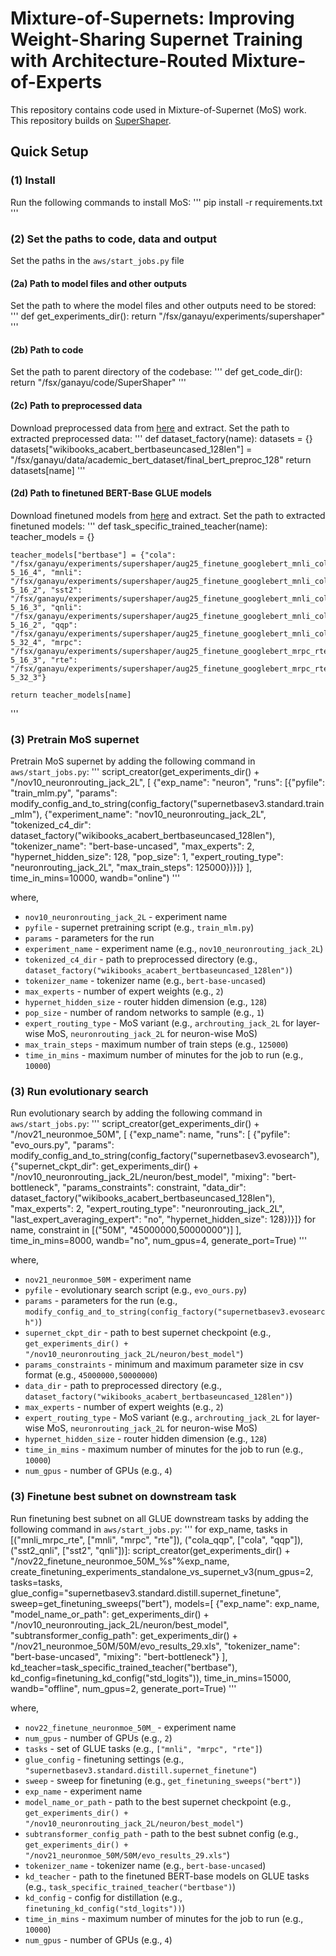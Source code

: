 # Mixture-of-Supernets: Improving Weight-Sharing Supernet Training with Architecture-Routed Mixture-of-Experts

This repository contains code used in Mixture-of-Supernet (MoS) work. This repository builds on [SuperShaper](https://github.com/iitm-sysdl/SuperShaper).

## Quick Setup

### (1) Install
Run the following commands to install MoS:
'''
pip install -r requirements.txt
'''

### (2) Set the paths to code, data and output
Set the paths in the `aws/start_jobs.py` file

#### (2a) Path to model files and other outputs
Set the path to where the model files and other outputs need to be stored:
'''
def get_experiments_dir():
    return "/fsx/ganayu/experiments/supershaper"
'''

#### (2b) Path to code
Set the path to parent directory of the codebase:
'''
def get_code_dir():
    return "/fsx/ganayu/code/SuperShaper"
'''

#### (2c) Path to preprocessed data
Download preprocessed data from [here]() and extract. Set the path to extracted preprocessed data:
'''
def dataset_factory(name):
    datasets = {}
    datasets["wikibooks_acabert_bertbaseuncased_128len"] = "/fsx/ganayu/data/academic_bert_dataset/final_bert_preproc_128" 
    return datasets[name]
'''

#### (2d) Path to finetuned BERT-Base GLUE models 
Download finetuned models from [here]() and extract. Set the path to extracted finetuned models:
'''
def task_specific_trained_teacher(name):
    teacher_models = {}

    teacher_models["bertbase"] = {"cola": "/fsx/ganayu/experiments/supershaper/aug25_finetune_googlebert_mnli_cola_ckptneeded/32_bertbase_cola_2e-5_16_4", "mnli": "/fsx/ganayu/experiments/supershaper/aug25_finetune_googlebert_mnli_cola_ckptneeded/6_bertbase_mnli_3e-5_16_2", "sst2": "/fsx/ganayu/experiments/supershaper/aug25_finetune_googlebert_mnli_cola_ckptneeded/43_bertbase_sst2_3e-5_16_3", "qnli": "/fsx/ganayu/experiments/supershaper/aug25_finetune_googlebert_mnli_cola_ckptneeded/60_bertbase_qnli_3e-5_16_2", "qqp": "/fsx/ganayu/experiments/supershaper/aug25_finetune_googlebert_mnli_cola_ckptneeded/77_bertbase_qqp_5e-5_32_4", "mrpc": "/fsx/ganayu/experiments/supershaper/aug25_finetune_googlebert_mrpc_rte_stsb_ckptneeded/1_bertbase_mrpc_5e-5_16_3", "rte": "/fsx/ganayu/experiments/supershaper/aug25_finetune_googlebert_mrpc_rte_stsb_ckptneeded/22_bertbase_rte_5e-5_32_3"}

    return teacher_models[name]
'''

### (3) Pretrain MoS supernet
Pretrain MoS supernet by adding the following command in  `aws/start_jobs.py`:
'''
script_creator(get_experiments_dir() + "/nov10_neuronrouting_jack_2L", [ {"exp_name": "neuron", "runs": [{"pyfile": "train_mlm.py", "params": modify_config_and_to_string(config_factory("supernetbasev3.standard.train_mlm"), {"experiment_name": "nov10_neuronrouting_jack_2L", "tokenized_c4_dir": dataset_factory("wikibooks_acabert_bertbaseuncased_128len"), "tokenizer_name": "bert-base-uncased", "max_experts": 2, "hypernet_hidden_size": 128, "pop_size": 1, "expert_routing_type": "neuronrouting_jack_2L", "max_train_steps": 125000})}]}  ], time_in_mins=10000, wandb="online")
'''

where,
* `nov10_neuronrouting_jack_2L` - experiment name
* `pyfile` - supernet pretraining script (e.g., `train_mlm.py`)
* `params` - parameters for the run
* `experiment_name` - experiment name (e.g., `nov10_neuronrouting_jack_2L`)
* `tokenized_c4_dir` - path to preprocessed directory (e.g., `dataset_factory("wikibooks_acabert_bertbaseuncased_128len")`)
* `tokenizer_name` - tokenizer name (e.g., `bert-base-uncased`)
* `max_experts` - number of expert weights (e.g., `2`)
* `hypernet_hidden_size` - router hidden dimension (e.g., `128`)
* `pop_size` - number of random networks to sample (e.g., `1`)
* `expert_routing_type` - MoS variant (e.g., `archrouting_jack_2L` for layer-wise MoS, `neuronrouting_jack_2L` for neuron-wise MoS)
* `max_train_steps` - maximum number of train steps (e.g., `125000`)
* `time_in_mins` - maximum number of minutes for the job to run (e.g., `10000`)

### (3) Run evolutionary search
Run evolutionary search by adding the following command in  `aws/start_jobs.py`:
'''
script_creator(get_experiments_dir() + "/nov21_neuronmoe_50M", [ {"exp_name": name, "runs": [ {"pyfile": "evo_ours.py", "params": modify_config_and_to_string(config_factory("supernetbasev3.evosearch"), {"supernet_ckpt_dir": get_experiments_dir() + "/nov10_neuronrouting_jack_2L/neuron/best_model", "mixing": "bert-bottleneck", "params_constraints": constraint, "data_dir": dataset_factory("wikibooks_acabert_bertbaseuncased_128len"), "max_experts": 2, "expert_routing_type": "neuronrouting_jack_2L", "last_expert_averaging_expert": "no", "hypernet_hidden_size": 128})}]} for name, constraint in [("50M", "45000000,50000000")] ], time_in_mins=8000, wandb="no", num_gpus=4, generate_port=True)
'''

where,
* `nov21_neuronmoe_50M` - experiment name
* `pyfile` - evolutionary search script (e.g., `evo_ours.py`)
* `params` - parameters for the run (e.g., `modify_config_and_to_string(config_factory("supernetbasev3.evosearch")`)
* `supernet_ckpt_dir` - path to best supernet checkpoint (e.g., `get_experiments_dir() + "/nov10_neuronrouting_jack_2L/neuron/best_model"`)
* `params_constraints` - minimum and maximum parameter size in csv format (e.g., `45000000,50000000`)
* `data_dir` - path to preprocessed directory (e.g., `dataset_factory("wikibooks_acabert_bertbaseuncased_128len")`)
* `max_experts` - number of expert weights (e.g., `2`)
* `expert_routing_type` - MoS variant (e.g., `archrouting_jack_2L` for layer-wise MoS, `neuronrouting_jack_2L` for neuron-wise MoS)
* `hypernet_hidden_size` - router hidden dimension (e.g., `128`)
* `time_in_mins` - maximum number of minutes for the job to run (e.g., `10000`)
* `num_gpus` - number of GPUs (e.g., `4`)

### (3) Finetune best subnet on downstream task
Run finetuning best subnet on all GLUE downstream tasks by adding the following command in  `aws/start_jobs.py`:
'''
for exp_name, tasks in [("mnli_mrpc_rte", ["mnli", "mrpc", "rte"]), ("cola_qqp", ["cola", "qqp"]), ("sst2_qnli", ["sst2", "qnli"])]:
  script_creator(get_experiments_dir() + "/nov22_finetune_neuronmoe_50M_%s"%exp_name, create_finetuning_experiments_standalone_vs_supernet_v3(num_gpus=2, tasks=tasks, glue_config="supernetbasev3.standard.distill.supernet_finetune", sweep=get_finetuning_sweeps("bert"), models=[ {"exp_name": exp_name, "model_name_or_path": get_experiments_dir() + "/nov10_neuronrouting_jack_2L/neuron/best_model", "subtransformer_config_path": get_experiments_dir() + "/nov21_neuronmoe_50M/50M/evo_results_29.xls", "tokenizer_name": "bert-base-uncased", "mixing": "bert-bottleneck"} ], kd_teacher=task_specific_trained_teacher("bertbase"), kd_config=finetuning_kd_config("std_logits")), time_in_mins=15000, wandb="offline", num_gpus=2, generate_port=True)
'''

where,
* `nov22_finetune_neuronmoe_50M_` - experiment name
* `num_gpus` - number of GPUs (e.g., `2`)
* `tasks` - set of GLUE tasks (e.g., `["mnli", "mrpc", "rte"]`)
* `glue_config` - finetuning settings (e.g., `"supernetbasev3.standard.distill.supernet_finetune"`)
* `sweep` - sweep for finetuning (e.g., `get_finetuning_sweeps("bert")`)
* `exp_name` - experiment name
* `model_name_or_path` - path to the best supernet checkpoint (e.g., `get_experiments_dir() + "/nov10_neuronrouting_jack_2L/neuron/best_model"`)
* `subtransformer_config_path` - path to the best subnet config (e.g., `get_experiments_dir() + "/nov21_neuronmoe_50M/50M/evo_results_29.xls"`)
* `tokenizer_name` - tokenizer name (e.g., `bert-base-uncased`)
* `kd_teacher` - path to the finetuned BERT-base models on GLUE tasks (e.g., `task_specific_trained_teacher("bertbase")`)
* `kd_config` - config for distillation (e.g., `finetuning_kd_config("std_logits"))`)
* `time_in_mins` - maximum number of minutes for the job to run (e.g., `10000`)
* `num_gpus` - number of GPUs (e.g., `4`)


